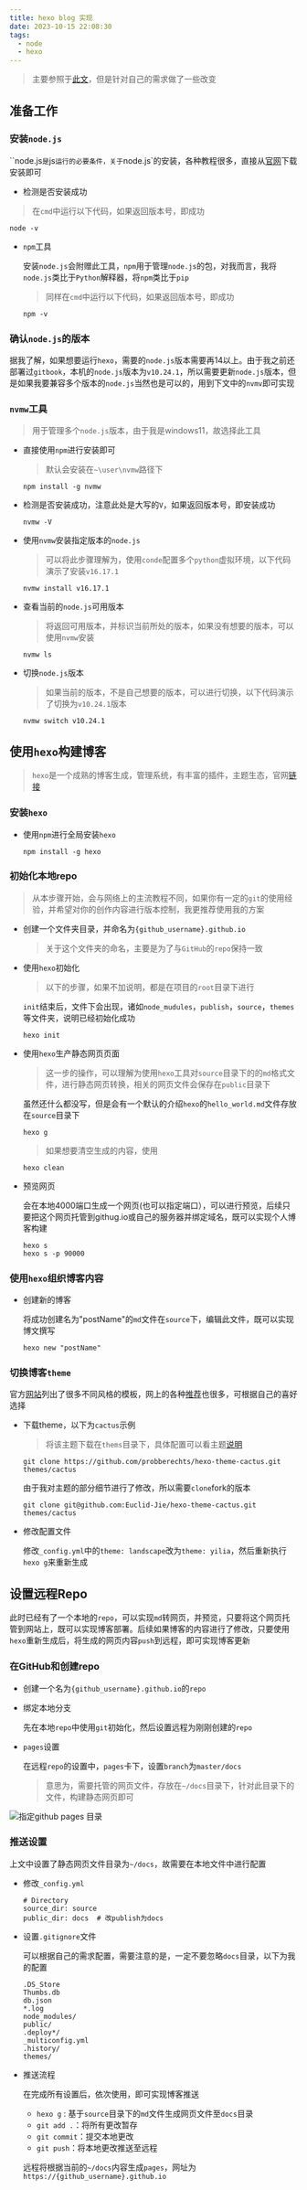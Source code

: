 ```yaml
---
title: hexo blog 实现
date: 2023-10-15 22:08:30
tags: 
  - node
  - hexo
---
```


> 主要参照于[此文](http://blog.haoji.me/build-blog-website-by-hexo-github.html?from=xa)，但是针对自己的需求做了一些改变

## 准备工作

### 安装`node.js`

``node.js`是`js`运行的必要条件，关于`node.js`的安装，各种教程很多，直接从[官网](https://nodejs.org/en)下载安装即可

-  检测是否安装成功

  > 在`cmd`中运行以下代码，如果返回版本号，即成功

  ```shell
  node -v
  ```

- `npm`工具

  安装`node.js`会附赠此工具，`npm`用于管理`node.js`的包，对我而言，我将`node.js`类比于`Python`解释器，将`npm`类比于`pip`

  > 同样在`cmd`中运行以下代码，如果返回版本号，即成功

  ```shell
  npm -v
  ```

### 确认`node.js`的版本

据我了解，如果想要运行`hexo`，需要的`node.js`版本需要再14以上。由于我之前还部署过`gitbook`，本机的`node.js`版本为`v10.24.1`，所以需要更新`node.js`版本，但是如果我要兼容多个版本的`node.js`当然也是可以的，用到下文中的`nvmv`即可实现

### `nvmw`工具

> 用于管理多个`node.js`版本，由于我是windows11，故选择此工具

- 直接使用`npm`进行安装即可

  > 默认会安装在`~\user\nvmw`路径下

  ```shell
  npm install -g nvmw
  ```

- 检测是否安装成功，注意此处是大写的`V`，如果返回版本号，即安装成功

  ```shell
  nvmw -V
  ```

- 使用`nvmw`安装指定版本的`node.js`

  > 可以将此步骤理解为，使用`conde`配置多个`python`虚拟环境，以下代码演示了安装`v16.17.1`

  ```shell
  nvmw install v16.17.1
  ```

- 查看当前的`node.js`可用版本

  > 将返回可用版本，并标识当前所处的版本，如果没有想要的版本，可以使用`nvmw`安装

  ```shell
  nvmw ls
  ```

- 切换`node.js`版本

  > 如果当前的版本，不是自己想要的版本，可以进行切换，以下代码演示了切换为`v10.24.1`版本

  ```shell
  nvmw switch v10.24.1
  ```

## 使用`hexo`构建博客

> `hexo`是一个成熟的博客生成，管理系统，有丰富的插件，主题生态，官网[链接](http://hexo.io)

### 安装`hexo`

- 使用`npm`进行全局安装`hexo`

  ```shell
  npm install -g hexo
  ```

### 初始化本地repo

> 从本步骤开始，会与网络上的主流教程不同，如果你有一定的`git`的使用经验，并希望对你的创作内容进行版本控制，我更推荐使用我的方案

- 创建一个文件夹目录，并命名为`{github_username}.github.io`

  > 关于这个文件夹的命名，主要是为了与`GitHub`的`repo`保持一致

- 使用`hexo`初始化

  > 以下的步骤，如果不加说明，都是在项目的`root`目录下进行

  `init`结束后，文件下会出现，诸如`node_mudules`，`publish`，`source`，`themes`等文件夹，说明已经初始化成功

  ```shell
  hexo init
  ```

- 使用`hexo`生产静态网页页面

  > 这一步的操作，可以理解为使用`hexo`工具对`source`目录下的的`md`格式文件，进行静态网页转换，相关的网页文件会保存在`public`目录下

  虽然还什么都没写，但是会有一个默认的介绍`hexo`的`hello_world.md`文件存放在`source`目录下

  ```shell
  hexo g
  ```

  > 如果想要清空生成的内容，使用
  ```shell
  hexo clean
  ```

- 预览网页

  会在本地4000端口生成一个网页(也可以指定端口），可以进行预览，后续只要把这个网页托管到githug.io或自己的服务器并绑定域名，既可以实现个人博客构建

  ```shell
  hexo s
  hexo s -p 90000
  ```

### 使用`hexo`组织博客内容

- 创建新的博客

  将成功创建名为"postName"的`md`文件在`source`下，编辑此文件，既可以实现博文撰写

  ```shell
  hexo new "postName"
  ```

###  切换博客`theme`

官方[网站](https://hexo.io/themes/)列出了很多不同风格的模板，网上的各种[推荐](https://www.zhihu.com/question/24422335/answer/3127401635)也很多，可根据自己的喜好选择

- 下载theme，以下为`cactus`示例

  > 将该主题下载在`thems`目录下，具体配置可以看主题[说明](https://github.com/probberechts/hexo-theme-cactus)

  ```shell
  git clone https://github.com/probberechts/hexo-theme-cactus.git themes/cactus
  ```
  由于我对主题的部分细节进行了修改，所以需要`clone`fork的版本
  ```shell
  git clone git@github.com:Euclid-Jie/hexo-theme-cactus.git themes/cactus
  ```
  

- 修改配置文件

  修改`_config.yml`中的`theme: landscape`改为`theme: yilia`，然后重新执行`hexo g`来重新生成

## 设置远程Repo

此时已经有了一个本地的`repo`，可以实现`md`转网页，并预览，只要将这个网页托管到网站上，既可以实现博客部署。后续如果博客的内容进行了修改，只要使用`hexo`重新生成后，将生成的网页内容`push`到远程，即可实现博客更新

### 在GitHub和创建repo

- 创建一个名为`{github_username}.github.io`的`repo`

- 绑定本地分支

  先在本地`repo`中使用`git`初始化，然后设置远程为刚刚创建的`repo`

- `pages`设置

  在远程`repo`的设置中，`pages`卡下，设置`branch`为`master/docs`

  > 意思为，需要托管的网页文件，存放在`~/docs`目录下，针对此目录下的文件，构建静态网页即可

![指定github pages 目录](https://euclid-picgo.oss-cn-shenzhen.aliyuncs.com/image/202310152308113.png)

### 推送设置

上文中设置了静态网页文件目录为`~/docs`，故需要在本地文件中进行配置

- 修改`_config.yml`

  ```shell
  # Directory
  source_dir: source
  public_dir: docs  # 改publish为docs
  ```

- 设置`.gitignore`文件

  可以根据自己的需求配置，需要注意的是，一定不要忽略`docs`目录，以下为我的配置

  ```shell
  .DS_Store
  Thumbs.db
  db.json
  *.log
  node_modules/
  public/
  .deploy*/
  _multiconfig.yml
  .history/
  themes/
  ```

- 推送流程

  在完成所有设置后，依次使用，即可实现博客推送

  - `hexo g` : 基于`source`目录下的`md`文件生成网页文件至`docs`目录
  - `git add .`：将所有更改暂存
  - `git commit`：提交本地更改
  -  `git push`：将本地更改推送至远程

  远程将根据当前的`~/docs`内容生成`pages`，网址为`https://{github_username}.github.io`

  

